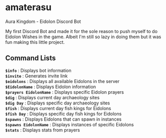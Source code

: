 # amaterasu
Aura Kingdom - Eidolon Discord Bot

My first Discord Bot and made it for the sole reason to push myself to do Eidolon Wishes in the game. Albeit I'm still so lazy in doing them but it was fun making this little project.

## Command Lists
**`$info`** : Displays bot information <br />
**`$invite`** : Generates invite link <br />
**`$eidolons`** : Displays all available Eidolons in the server<br />
**`$EidolonName`** : Displays Eidolon information<br />
**`$prayers EidolonName`** : Displays specific Eidolon prayers<br />
**`$dig`** : Displays current day archaeology sites<br />
**`$dig Day`** : Displays specific day archaeology sites<br />
**`$fish`** : Displays current day fish kings for Eidolons<br />
**`$fish Day`** : Displays specific day fish kings for Eidolons<br />
**`$spawns`** : Displays Eidolons that can spawn in instances<br />
**`$spawns EidolonName`** : Displays instances of specific Eidolons<br />
**`$stats`** : Displays stats from prayers<br />
